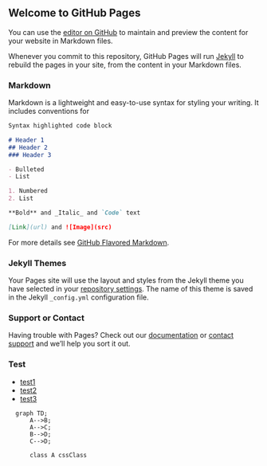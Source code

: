 ## Welcome to GitHub Pages

You can use the [editor on GitHub](https://github.com/jermon/alpine_test/edit/main/README.md) to maintain and preview the content for your website in Markdown files.

Whenever you commit to this repository, GitHub Pages will run [Jekyll](https://jekyllrb.com/) to rebuild the pages in your site, from the content in your Markdown files.

### Markdown

Markdown is a lightweight and easy-to-use syntax for styling your writing. It includes conventions for

```markdown
Syntax highlighted code block

# Header 1
## Header 2
### Header 3

- Bulleted
- List

1. Numbered
2. List

**Bold** and _Italic_ and `Code` text

[Link](url) and ![Image](src)
```

For more details see [GitHub Flavored Markdown](https://guides.github.com/features/mastering-markdown/).

### Jekyll Themes

Your Pages site will use the layout and styles from the Jekyll theme you have selected in your [repository settings](https://github.com/jermon/alpine_test/settings/pages). The name of this theme is saved in the Jekyll `_config.yml` configuration file.

### Support or Contact

Having trouble with Pages? Check out our [documentation](https://docs.github.com/categories/github-pages-basics/) or [contact support](https://support.github.com/contact) and we’ll help you sort it out.

### Test
- [test1](test1.html)
- [test2](test2.html)
- [test3](test3.html)

<style>
    .cssClass > rect{
        fill:#FF0000;
        stroke:#FFFF00;
        stroke-width:4px;
    }
</style>

```mermaid
  graph TD;
      A-->B;
      A-->C;
      B-->D;
      C-->D;
      
      class A cssClass
```
